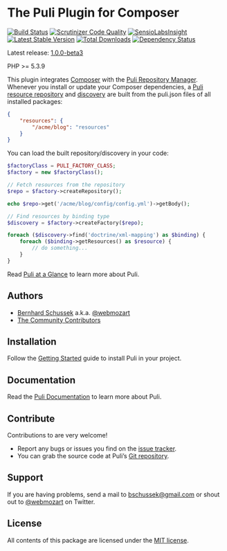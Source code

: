 The Puli Plugin for Composer
============================

[![Build Status](https://travis-ci.org/puli/composer-plugin.svg?branch=master)](https://travis-ci.org/puli/composer-plugin)
[![Scrutinizer Code Quality](https://scrutinizer-ci.com/g/puli/composer-plugin/badges/quality-score.png?b=master)](https://scrutinizer-ci.com/g/puli/composer-plugin/?branch=master)
[![SensioLabsInsight](https://insight.sensiolabs.com/projects/2c283cc0-acfd-4761-99d1-6b503f8b152f/mini.png)](https://insight.sensiolabs.com/projects/2c283cc0-acfd-4761-99d1-6b503f8b152f)
[![Latest Stable Version](https://poser.pugx.org/puli/composer-plugin/v/stable.svg)](https://packagist.org/packages/puli/composer-plugin)
[![Total Downloads](https://poser.pugx.org/puli/composer-plugin/downloads.svg)](https://packagist.org/packages/puli/composer-plugin)
[![Dependency Status](https://www.versioneye.com/php/puli:composer-plugin/1.0.0/badge.svg)](https://www.versioneye.com/php/puli:composer-plugin/1.0.0)

Latest release: [1.0.0-beta3](https://packagist.org/packages/puli/composer-plugin#1.0.0-beta3)

PHP >= 5.3.9

This plugin integrates [Composer] with the [Puli Repository Manager]. Whenever
you install or update your Composer dependencies, a [Puli resource repository] 
and [discovery] are built from the puli.json files of all installed packages:

```json
{
    "resources": {
        "/acme/blog": "resources"
    }
}
```

You can load the built repository/discovery in your code:

```php
$factoryClass = PULI_FACTORY_CLASS;
$factory = new $factoryClass();

// Fetch resources from the repository
$repo = $factory->createRepository();

echo $repo->get('/acme/blog/config/config.yml')->getBody();

// Find resources by binding type
$discovery = $factory->createFactory($repo);

foreach ($discovery->find('doctrine/xml-mapping') as $binding) {
    foreach ($binding->getResources() as $resource) {
        // do something...
    }
}
```

Read [Puli at a Glance] to learn more about Puli.

Authors
-------

* [Bernhard Schussek] a.k.a. [@webmozart]
* [The Community Contributors]

Installation
------------

Follow the [Getting Started] guide to install Puli in your project.

Documentation
-------------

Read the [Puli Documentation] to learn more about Puli.

Contribute
----------

Contributions to are very welcome!

* Report any bugs or issues you find on the [issue tracker].
* You can grab the source code at Puli’s [Git repository].

Support
-------

If you are having problems, send a mail to bschussek@gmail.com or shout out to
[@webmozart] on Twitter.

License
-------

All contents of this package are licensed under the [MIT license].

[Bernhard Schussek]: http://webmozarts.com
[The Community Contributors]: https://github.com/puli/composer-plugin/graphs/contributors
[Puli Repository Manager]: https://github.com/puli/repository-manager
[Puli resource repository]: https://github.com/puli/repository
[discovery]: https://github.com/puli/discovery
[Composer]: https://getcomposer.org
[Getting Started]: http://docs.puli.io/en/latest/getting-started.html
[Puli Documentation]: http://docs.puli.io/en/latest/index.html
[Puli at a Glance]: http://docs.puli.io/en/latest/at-a-glance.html
[issue tracker]: https://github.com/puli/issues/issues
[Git repository]: https://github.com/puli/composer-plugin
[@webmozart]: https://twitter.com/webmozart
[MIT license]: LICENSE
